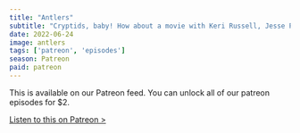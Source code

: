 ```yaml
---
title: "Antlers"
subtitle: "Cryptids, baby! How about a movie with Keri Russell, Jesse Plemons and a Wendigo? Sounds fun, doesn't it? Unfortunately, it is not. Rob complains about NextDoor, Duff can't say Wendigo and Joe has a Keri Russell crush."
date: 2022-06-24
image: antlers
tags: ['patreon', 'episodes']
season: Patreon
paid: patreon
---
```

<div class="callout patreon">
This is available on our Patreon feed. You can unlock all of our patreon episodes for $2.

<a class="button" href="https://www.patreon.com/posts/68197414">Listen to this on Patreon &gt;</a>
</div>